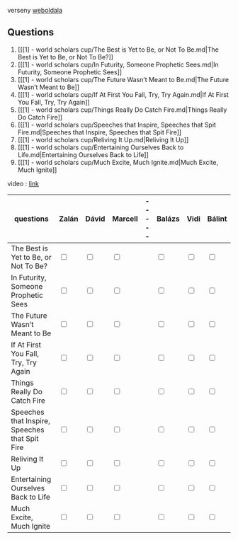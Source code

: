 verseny [weboldala](https://scholarscup.org/subjects/2025/guiding-2025/)

## Questions

1. [[[1] - world scholars cup/The Best is Yet to Be, or Not To Be.md|The Best is Yet to Be, or Not To Be?]]
2. [[[1] - world scholars cup/In Futurity, Someone Prophetic Sees.md|In Futurity, Someone Prophetic Sees]]
3. [[[1] - world scholars cup/The Future Wasn’t Meant to Be.md|The Future Wasn’t Meant to Be]]
4. [[[1] - world scholars cup/If At First You Fall, Try, Try Again.md|If At First You Fall, Try, Try Again]]
5. [[[1] - world scholars cup/Things Really Do Catch Fire.md|Things Really Do Catch Fire]]
6. [[[1] - world scholars cup/Speeches that Inspire, Speeches that Spit Fire.md|Speeches that Inspire, Speeches that Spit Fire]]
7. [[[1] - world scholars cup/Reliving It Up.md|Reliving It Up]]
8. [[[1] - world scholars cup/Entertaining Ourselves Back to Life.md|Entertaining Ourselves Back to Life]]
9. [[[1] - world scholars cup/Much Excite, Much Ignite.md|Much Excite, Much Ignite]]

video : [link](https://www.youtube.com/watch?v=Kn9kPLzh9no&t=460s)




| questions                                      | Zalán                   | Dávid                   | Marcell                 | ----- | Balázs                  | Vidi                    | Bálint                  |
| ---------------------------------------------- | ----------------------- | ----------------------- | ----------------------- | ----- | ----------------------- | ----------------------- | ----------------------- |
| The Best is Yet to Be, or Not To Be?           | <input type="checkbox"> | <input type="checkbox"> | <input type="checkbox"> |       | <input type="checkbox"> | <input type="checkbox"> | <input type="checkbox"> |
| In Futurity, Someone Prophetic Sees            | <input type="checkbox"> | <input type="checkbox"> | <input type="checkbox"> |       | <input type="checkbox"> | <input type="checkbox"> | <input type="checkbox"> |
| The Future Wasn’t Meant to Be                  | <input type="checkbox"> | <input type="checkbox"> | <input type="checkbox"> |       | <input type="checkbox"> | <input type="checkbox"> | <input type="checkbox"> |
| If At First You Fall, Try, Try Again           | <input type="checkbox"> | <input type="checkbox"> | <input type="checkbox"> |       | <input type="checkbox"> | <input type="checkbox"> | <input type="checkbox"> |
| Things Really Do Catch Fire                    | <input type="checkbox"> | <input type="checkbox"> | <input type="checkbox"> |       | <input type="checkbox"> | <input type="checkbox"> | <input type="checkbox"> |
| Speeches that Inspire, Speeches that Spit Fire | <input type="checkbox"> | <input type="checkbox"> | <input type="checkbox"> |       | <input type="checkbox"> | <input type="checkbox"> | <input type="checkbox"> |
| Reliving It Up                                 | <input type="checkbox"> | <input type="checkbox"> | <input type="checkbox"> |       | <input type="checkbox"> | <input type="checkbox"> | <input type="checkbox"> |
| Entertaining Ourselves Back to Life            | <input type="checkbox"> | <input type="checkbox"> | <input type="checkbox"> |       | <input type="checkbox"> | <input type="checkbox"> | <input type="checkbox"> |
| Much Excite, Much Ignite                       | <input type="checkbox"> | <input type="checkbox"> | <input type="checkbox"> |       | <input type="checkbox"> | <input type="checkbox"> | <input type="checkbox"> |
